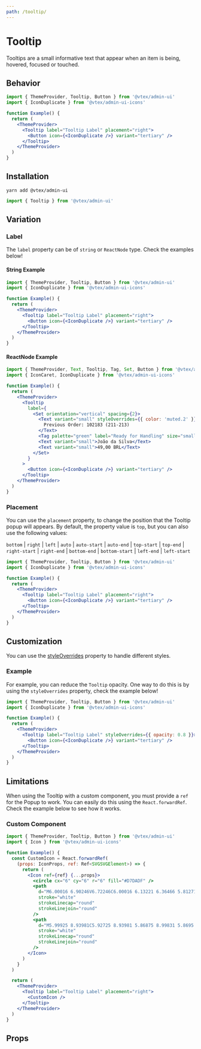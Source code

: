 ```yaml
---
path: /tooltip/
---
```


# Tooltip

Tooltips are a small informative text that appear when an item is being, hovered, focused or touched.

## Behavior

```jsx
import { ThemeProvider, Tooltip, Button } from '@vtex/admin-ui'
import { IconDuplicate } from '@vtex/admin-ui-icons'

function Example() {
  return (
    <ThemeProvider>
      <Tooltip label="Tooltip Label" placement="right">
        <Button icon={<IconDuplicate />} variant="tertiary" />
      </Tooltip>
    </ThemeProvider>
  )
}
```

## Installation

```static
yarn add @vtex/admin-ui
```

```jsx static
import { Tooltip } from '@vtex/admin-ui'
```

## Variation

### Label

The `label` property can be of `string` or `ReactNode` type. Check the examples below!

#### String Example

```jsx
import { ThemeProvider, Tooltip, Button } from '@vtex/admin-ui'
import { IconDuplicate } from '@vtex/admin-ui-icons'

function Example() {
  return (
    <ThemeProvider>
      <Tooltip label="Tooltip Label" placement="right">
        <Button icon={<IconDuplicate />} variant="tertiary" />
      </Tooltip>
    </ThemeProvider>
  )
}
```

#### ReactNode Example

```jsx
import { ThemeProvider, Text, Tooltip, Tag, Set, Button } from '@vtex/admin-ui'
import { IconCaret, IconDuplicate } from '@vtex/admin-ui-icons'

function Example() {
  return (
    <ThemeProvider>
      <Tooltip
        label={
          <Set orientation="vertical" spacing={2}>
            <Text variant="small" styleOverrides={{ color: 'muted.2' }}>
              Previous Order: 102183 (211-213)
            </Text>
            <Tag palette="green" label="Ready for Handling" size="small" />
            <Text variant="small">João da Silva</Text>
            <Text variant="small">49,00 BRL</Text>
          </Set>
        }
      >
        <Button icon={<IconDuplicate />} variant="tertiary" />
      </Tooltip>
    </ThemeProvider>
  )
}
```

### Placement

You can use the `placement` property, to change the position that the Tooltip popup will appears. By default, the property value is `top`, but you can also use the following values:

`bottom` | `right` | `left` | `auto` | `auto-start` | `auto-end` | `top-start` | `top-end` | `right-start` | `right-end` | `bottom-end` | `bottom-start` | `left-end` | `left-start`

```jsx
import { ThemeProvider, Tooltip, Button } from '@vtex/admin-ui'
import { IconDuplicate } from '@vtex/admin-ui-icons'

function Example() {
  return (
    <ThemeProvider>
      <Tooltip label="Tooltip Label" placement="right">
        <Button icon={<IconDuplicate />} variant="tertiary" />
      </Tooltip>
    </ThemeProvider>
  )
}
```

## Customization

You can use the [styleOverrides](/theming/inline-styles/#styles--styleoverrides) property to handle different styles.

### Example

For example, you can reduce the `Tooltip` opacity. One way to do this is by using the `styleOverrides` property, check the example below!

```jsx
import { ThemeProvider, Tooltip, Button } from '@vtex/admin-ui'
import { IconDuplicate } from '@vtex/admin-ui-icons'

function Example() {
  return (
    <ThemeProvider>
      <Tooltip label="Tooltip Label" styleOverrides={{ opacity: 0.8 }}>
        <Button icon={<IconDuplicate />} variant="tertiary" />
      </Tooltip>
    </ThemeProvider>
  )
}
```

## Limitations

When using the Tooltip with a custom component, you must provide a `ref` for the Popup to work. You can easily do this using the `React.forwardRef`. Check the example below to see how it works.

### Custom Component

```jsx static
import { ThemeProvider, Tooltip, Button } from '@vtex/admin-ui'
import { Icon } from '@vtex/admin-ui-icons'

function Example() {
  const CustomIcon = React.forwardRef(
    (props: IconProps, ref: Ref<SVGSVGElement>) => {
      return (
        <Icon ref={ref} {...props}>
          <circle cx="6" cy="6" r="6" fill="#D7DADF" />
          <path
            d="M6.00016 6.90246V6.72246C6.00016 6.13221 6.36466 5.81271 6.73066 5.56746C7.08766 5.32746 7.44541 5.01396 7.44541 4.43571C7.44541 3.63771 6.79891 2.99121 6.00091 2.99121C5.20291 2.99121 4.55566 3.63621 4.55566 4.43421"
            stroke="white"
            strokeLinecap="round"
            strokeLinejoin="round"
          />
          <path
            d="M5.99925 8.93981C5.92725 8.93981 5.86875 8.99831 5.8695 9.07031C5.8695 9.14231 5.928 9.20081 6 9.20081C6.072 9.20081 6.1305 9.14231 6.1305 9.07031C6.1305 8.99756 6.072 8.93981 5.99925 8.93981"
            stroke="white"
            strokeLinecap="round"
            strokeLinejoin="round"
          />
        </Icon>
      )
    }
  )

  return (
    <ThemeProvider>
      <Tooltip label="Tooltip Label" placement="right">
        <CustomIcon />
      </Tooltip>
    </ThemeProvider>
  )
}
```

## Props

<proptypes heading="Tooltip" component="Tooltip" />
